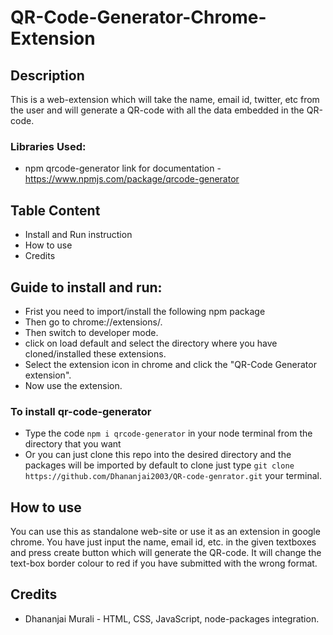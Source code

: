 # QR-Code-Generator-Chrome-Extension

## Description

This is a web-extension which will take the name, email id, twitter, etc from the user and will generate a QR-code with all the data embedded in the QR-code.

### Libraries Used:

+ npm qrcode-generator
link for documentation - https://www.npmjs.com/package/qrcode-generator

## Table Content

+ Install and Run instruction
+ How to use
+ Credits

## Guide to install and run:

+ Frist you need to import/install the following npm package
+ Then go to chrome://extensions/.
+ Then switch to developer mode. 
+ click on load default and select the directory where you have cloned/installed these extensions.
+ Select the extension icon in chrome and click the "QR-Code Generator extension". 
+ Now use the extension.

### To install qr-code-generator
+ Type the code ```npm i qrcode-generator``` in your node terminal from the directory that you want
+ Or you can just clone this repo into the desired directory and the packages will be imported by default 
to clone just type ```git clone https://github.com/Dhananjai2003/QR-code-genrator.git``` your terminal.

## How to use
You can use this as standalone web-site or use it as an extension in google chrome. You have just input the name, email id, etc. in the given 
textboxes and press create button which will generate the QR-code. It will change the text-box border colour to red if you have submitted with the wrong format.

## Credits
+ Dhananjai Murali - HTML, CSS, JavaScript, node-packages integration.
